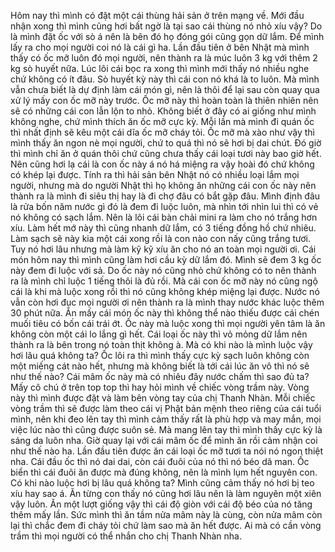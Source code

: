 Hôm nay thì mình có đặt một cái thùng hải sản ở trên mạng về. Mới đầu nhận xong thì mình cũng hơi bất ngờ là tại sao cái thùng nó nhỏ xíu vậy? Do là mình đặt ốc với sò á nên là bên đó họ đóng gói cũng gọn dữ lắm. Để mình lấy ra cho mọi người coi nó là cái gì ha. Lần đầu tiên ở bên Nhật mà mình thấy có ốc mỡ luôn đó mọi người, nên thành ra là múc luôn 3 kg với thêm 2 kg sò huyết nữa. Lúc lôi cái bọc ra xong thì mình mới thấy nó nhiều nghe chứ không có ít đâu. Sò huyết kỳ này thì cái con nó khá là to luôn. Mà mình vẫn chưa biết là dự định làm cái món gì, nên là thôi để lại sau còn quay qua xử lý mấy con ốc mỡ này trước. Ốc mỡ này thì hoàn toàn là thiên nhiên nên sẽ có những cái con lẫn lộn to nhỏ. Không biết ở đây có ai giống như mình không nghe, chứ mình thích ăn ốc mỡ cực kỳ. Mỗi lần mà mình đi quán ốc thì nhất định sẽ kêu một cái dĩa ốc mỡ cháy tỏi. Ốc mỡ mà xào như vậy thì mình thấy ăn ngon nè mọi người, chứ to quá thì nó sẽ hơi bị dai chút. Đó giờ thì mình chỉ ăn ở quán thôi chứ cũng chưa thấy cái loại tươi này bao giờ hết. Nên cũng hơi lạ cái là con ốc này á nó há miệng ra vậy hoài đó chứ không có khép lại được. Tính ra thì hải sản bên Nhật nó có nhiều loại lắm mọi người, nhưng mà do người Nhật thì họ không ăn những cái con ốc này nên thành ra là mình đi siêu thị hay là đi chợ đâu có bắt gặp đâu. Mình định đâu là rửa bốn năm nước gì đó là đem đi luộc luôn, mà nhìn tới nhìn lui thì có vẻ nó không có sạch lắm. Nên là lôi cái bàn chải mini ra làm cho nó trắng hơn xíu. Làm hết mớ này thì cũng nhanh dữ lắm, có 3 tiếng đồng hồ chứ nhiêu. Làm sạch sẽ này kia một cái xong rồi là con nào con nấy cũng trắng tươi. Tuy nó hơi lâu nhưng mà làm kỹ kỹ xíu ăn cho nó an toàn mọi người ơi. Cái món hôm nay thì mình cũng làm hơi cầu kỳ dữ lắm đó. Mình sẽ đem 3 kg ốc này đem đi luộc với sả. Do ốc này nó cũng nhỏ chứ không có to nên thành ra là mình chỉ luộc 1 tiếng thôi là đủ rồi. Mà cái con ốc mỡ này nó cũng ngộ cái là khi mà luộc xong rồi thì nó cũng không khép miệng lại được. Nước nó vẫn còn hơi đục mọi người ơi nên thành ra là mình thay nước khác luộc thêm 30 phút nữa. Ăn mấy cái món ốc này thì không thể nào thiếu được cái chén muối tiêu có bốn cái trái ớt. Ốc này mà luộc xong thì mọi người yên tâm là ăn không còn một cái lo lắng gì hết. Cái loại ốc này thì vỏ mỏng dữ lắm nên thành ra là bên trong nó toàn thịt không à. Mà có khi nào là mình luộc vậy hơi lâu quá không ta? Ốc lôi ra thì mình thấy cực kỳ sạch luôn không còn một miếng cát nào hết, nhưng mà không biết là tới cái lúc ăn vô thì nó sẽ như thế nào? Cái mâm ốc này mà có nhiêu đây nước chấm thì sao đủ ta? Mấy cô chú ở trên top top thì hay hỏi mình về chiếc vòng trầm này. Vòng này thì mình được đặt và làm bên vòng tay của chị Thanh Nhàn. Mỗi chiếc vòng trầm thì sẽ được làm theo cái vị Phật bản mệnh theo riêng của cái tuổi mình, nên khi đeo lên tay thì mình cảm thấy rất là phù hợp và may mắn, mọi việc lúc nào thì cũng được suôn sẻ. Mà mang lên tay thì mình thấy cực kỳ là sáng da luôn nha. Giờ quay lại với cái mâm ốc để mình ăn rồi cảm nhận coi như thế nào ha. Lần đầu tiên được ăn cái loại ốc mỡ tươi ta nói nó ngon thiệt nha. Cái đầu ốc thì nó dai dai, còn cái đuôi của nó thì nó béo dã man. Ốc biển thì cái đuôi ăn được mà đúng không, nên là mình lụm hết nguyên con. Có khi nào luộc hơi bị lâu quá không ta? Mình cũng cảm thấy nó hơi bị teo xíu hay sao á. Ăn từng con thấy nó cũng hơi lâu nên là làm nguyên một xiên vậy luôn. Ăn một lượt giống vậy thì cái độ giòn với cái độ béo của nó tăng thêm mấy lần. Sức mình thì ăn tầm nửa mâm này là cùng, còn nửa mâm còn lại thì chắc đem đi cháy tỏi chứ làm sao mà ăn hết được. Ai mà có cần vòng trầm thì mọi người có thể nhắn cho chị Thanh Nhàn nha.